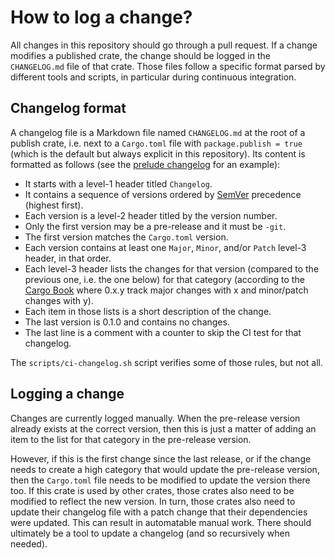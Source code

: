 # How to log a change?

All changes in this repository should go through a pull request. If a change modifies a published
crate, the change should be logged in the `CHANGELOG.md` file of that crate. Those files follow a
specific format parsed by different tools and scripts, in particular during continuous integration.

## Changelog format

A changelog file is a Markdown file named `CHANGELOG.md` at the root of a publish crate, i.e. next
to a `Cargo.toml` file with `package.publish = true` (which is the default but always explicit in
this repository). Its content is formatted as follows (see the [prelude
changelog](../../crates/prelude/CHANGELOG.md) for an example):

- It starts with a level-1 header titled `Changelog`.
- It contains a sequence of versions ordered by [SemVer] precedence (highest first).
- Each version is a level-2 header titled by the version number.
- Only the first version may be a pre-release and it must be `-git`.
- The first version matches the `Cargo.toml` version.
- Each version contains at least one `Major`, `Minor`, and/or `Patch` level-3 header, in that order.
- Each level-3 header lists the changes for that version (compared to the previous one, i.e. the one
  below) for that category (according to the [Cargo Book] where 0.x.y track major changes with x and
  minor/patch changes with y).
- Each item in those lists is a short description of the change.
- The last version is 0.1.0 and contains no changes.
- The last line is a comment with a counter to skip the CI test for that changelog.

The `scripts/ci-changelog.sh` script verifies some of those rules, but not all.

## Logging a change

Changes are currently logged manually. When the pre-release version already exists at the correct
version, then this is just a matter of adding an item to the list for that category in the
pre-release version.

However, if this is the first change since the last release, or if the change needs to create a high
category that would update the pre-release version, then the `Cargo.toml` file needs to be modified
to update the version there too. If this crate is used by other crates, those crates also need to be
modified to reflect the new version. In turn, those crates also need to update their changelog file
with a patch change that their dependencies were updated. This can result in automatable manual
work. There should ultimately be a tool to update a changelog (and so recursively when needed).

[Cargo Book]: https://doc.rust-lang.org/cargo/reference/resolver.html#semver-compatibility
[SemVer]: https://semver.org/
